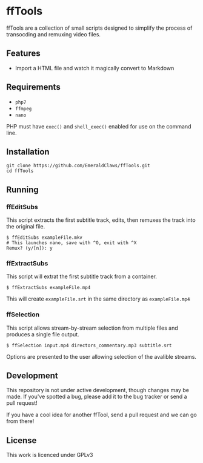# ffTools

ffTools are a collection of small scripts designed to simplify the process of transocding and remuxing video files.

## Features

- Import a HTML file and watch it magically convert to Markdown

## Requirements

- `php7`
- `ffmpeg`
- `nano`

PHP must have `exec()` and `shell_exec()` enabled for use on the command line.

## Installation

```
git clone https://github.com/EmeraldClaws/ffTools.git
cd ffTools
```

## Running

### ffEditSubs
This script extracts the first subtitle track, edits, then remuxes the track into the original file.
```
$ ffEditSubs exampleFile.mkv
# This launches nano, save with ^O, exit with ^X
Remux? (y/[n]): y
```

### ffExtractSubs
This script will extrat the first subtitle track from a container.
```
$ ffExtractSubs exampleFile.mp4
```
This will create `exampleFile.srt` in the same directory as `exampleFile.mp4`

### ffSelection
This script allows stream-by-stream selection from multiple files and produces a single file output.
```
$ ffSelection input.mp4 directors_commentary.mp3 subtitle.srt
```
Options are presented to the user allowing selection of the avalible streams.

## Development

This repository is not under active development, though changes may be made. If you've spotted a bug, please add it to the bug tracker or send a pull request! 

If you have a cool idea for another ffTool, send a pull request and we can go from there!

## License

This work is licenced under GPLv3
